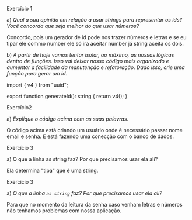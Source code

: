 Exercício 1

a) *Qual a sua opinião em relação a usar strings para representar os ids? Você concorda que seja melhor do que usar números?*

Concordo, pois um gerador de id pode nos trazer números e letras e se eu tipar ele commo number ele só irá aceitar number já string aceita os dois.

b) *A partir de hoje vamos tentar isolar, ao máximo, as nossas lógicas dentro de funções. Isso vai deixar nosso código mais organizado e aumentar a facilidade da manutenção e refatoração. Dado isso, crie uma função para gerar um id.*

import { v4 } from "uuid";

export function generateId(): string {
    return v4();
  }

  Exercício2

  a) *Explique o código acima com as suas palavras.*

  O código acima está criando um usuário onde é necessário passar nome email e senha. E está fazendo uma conecção com o banco de dados.

  Exercício 3

  a) O que a linha as string faz? Por que precisamos usar ela ali?

  Ela determina "tipa" que é uma string.

  Exercicio 3

  a) *O que a linha `as string` faz? Por que precisamos usar ela ali?*

  Para que no momento da leitura da senha caso venham letras e números não tenhamos problemas com nossa aplicação.



